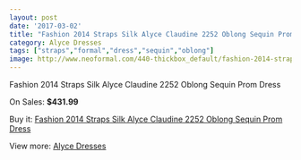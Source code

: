 ```yaml
---
layout: post
date: '2017-03-02'
title: "Fashion 2014 Straps Silk Alyce Claudine 2252 Oblong Sequin Prom Dress"
category: Alyce Dresses
tags: ["straps","formal","dress","sequin","oblong"]
image: http://www.neoformal.com/440-thickbox_default/fashion-2014-straps-silk-alyce-claudine-2252-oblong-sequin-prom-dress.jpg
---
```

Fashion 2014 Straps Silk Alyce Claudine 2252 Oblong Sequin Prom Dress

On Sales: **$431.99**
<a href="https://www.neoformal.com/en/alyce-dresses/156-fashion-2014-straps-silk-alyce-claudine-2252-oblong-sequin-prom-dress.html"><amp-img layout="responsive" width="600" height="600" src="//www.neoformal.com/440-thickbox_default/fashion-2014-straps-silk-alyce-claudine-2252-oblong-sequin-prom-dress.jpg" alt="Fashion 2014 Straps Silk Alyce Claudine 2252 Oblong Sequin Prom Dress 0" /></a>
<a href="https://www.neoformal.com/en/alyce-dresses/156-fashion-2014-straps-silk-alyce-claudine-2252-oblong-sequin-prom-dress.html"><amp-img layout="responsive" width="600" height="600" src="//www.neoformal.com/442-thickbox_default/fashion-2014-straps-silk-alyce-claudine-2252-oblong-sequin-prom-dress.jpg" alt="Fashion 2014 Straps Silk Alyce Claudine 2252 Oblong Sequin Prom Dress 1" /></a>
<a href="https://www.neoformal.com/en/alyce-dresses/156-fashion-2014-straps-silk-alyce-claudine-2252-oblong-sequin-prom-dress.html"><amp-img layout="responsive" width="600" height="600" src="//www.neoformal.com/441-thickbox_default/fashion-2014-straps-silk-alyce-claudine-2252-oblong-sequin-prom-dress.jpg" alt="Fashion 2014 Straps Silk Alyce Claudine 2252 Oblong Sequin Prom Dress 2" /></a>

Buy it: [Fashion 2014 Straps Silk Alyce Claudine 2252 Oblong Sequin Prom Dress](https://www.neoformal.com/en/alyce-dresses/156-fashion-2014-straps-silk-alyce-claudine-2252-oblong-sequin-prom-dress.html "Fashion 2014 Straps Silk Alyce Claudine 2252 Oblong Sequin Prom Dress")

View more: [Alyce Dresses](https://www.neoformal.com/en/3-alyce-dresses "Alyce Dresses")
